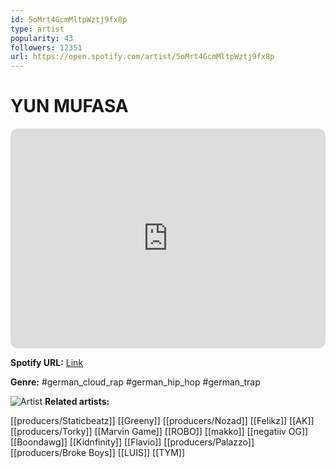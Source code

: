 ```yaml
---
id: 5oMrt4GcmMltpWztj9fx8p
type: artist
popularity: 43
followers: 12351
url: https://open.spotify.com/artist/5oMrt4GcmMltpWztj9fx8p
---
```

# YUN MUFASA

<iframe style="border-radius:12px" src="https://open.spotify.com/embed/artist/5oMrt4GcmMltpWztj9fx8p" width="100%" height="352" frameBorder="0" allowfullscreen="" allow="autoplay; clipboard-write; encrypted-media; fullscreen; picture-in-picture" loading="lazy"></iframe>

**Spotify URL:** [Link](https://open.spotify.com/artist/5oMrt4GcmMltpWztj9fx8p)

**Genre:**  #german_cloud_rap #german_hip_hop #german_trap

![Artist](https://i.scdn.co/image/ab6761610000e5ebafdbc8a29518e4561d824c12)
**Related artists:**

[[producers/Staticbeatz]]
[[Greeny]]
[[producers/Nozad]]
[[Felikz]]
[[AK]]
[[producers/Torky]]
[[Marvin Game]]
[[ROBO]]
[[makko]]
[[negatiiv OG]]
[[Boondawg]]
[[Kidnfinity]]
[[Flavio]]
[[producers/Palazzo]]
[[producers/Broke Boys]]
[[LUIS]]
[[TYM]]
